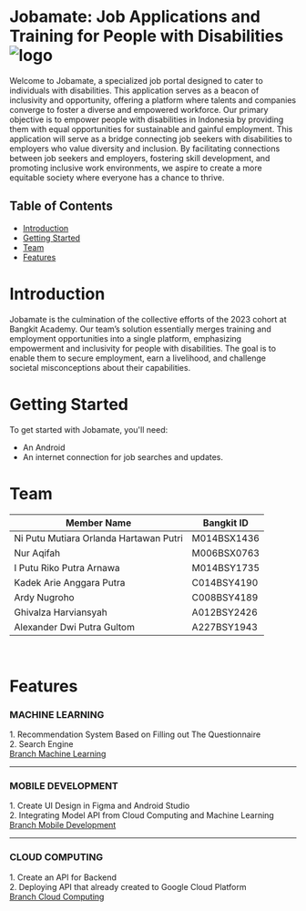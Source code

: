 # Jobamate: Job Applications and Training for People with Disabilities  ![logo](https://github.com/ghivalzahrvnsyah/Jobamate/assets/142316588/4157c35e-8fc0-47de-8443-afc5ac28d50c)


Welcome to Jobamate, a specialized job portal designed to cater to individuals with disabilities. This application serves as a beacon of inclusivity and opportunity, offering a platform where talents and companies converge to foster a diverse and empowered workforce.
Our primary objective is to empower people with disabilities in Indonesia by providing them with equal opportunities for sustainable and gainful employment. This application will serve as a bridge connecting job seekers with disabilities to employers who value diversity and inclusion.
By facilitating connections between job seekers and employers, fostering skill development, and promoting inclusive work environments, we aspire to create a more equitable society where everyone has a chance to thrive.
<br>


## Table of Contents
- [Introduction](#Introductio)
- [Getting Started](#Getting-Started)
- [Team](#Team)
- [Features](#Features)

# Introduction
Jobamate is the culmination of the collective efforts of the 2023 cohort at Bangkit Academy. Our team’s solution essentially merges training and employment opportunities into a single platform, emphasizing empowerment and inclusivity for people with disabilities. The goal is to enable them to secure employment, earn a livelihood, and challenge societal misconceptions about their capabilities.
<br>

# Getting Started
To get started with Jobamate, you'll need:
- An Android
- An internet connection for job searches and updates.

# Team 
| Member Name                             | Bangkit ID    |
| --------------------------------------- | ------------- |
| Ni Putu Mutiara Orlanda Hartawan Putri  | M014BSX1436   |
| Nur Aqifah                              | M006BSX0763   |
| I Putu Riko Putra Arnawa                | M014BSY1735   |
| Kadek Arie Anggara Putra                | C014BSY4190   |
| Ardy Nugroho                            | C008BSY4189   |
| Ghivalza Harviansyah                    | A012BSY2426   |
| Alexander Dwi Putra Gultom              | A227BSY1943   |
<br>

# Features
<h3>MACHINE LEARNING</h3> 
1. Recommendation System Based on Filling out The Questionnaire<br>
2. Search Engine<br>
<a href=https://github.com/ghivalzahrvnsyah/Jobamate/tree/machinelearning>Branch Machine Learning</a>
<br>
<hr>
<h3>MOBILE DEVELOPMENT</h3>
1. Create UI Design in Figma and Android Studio<br>
2. Integrating Model API from Cloud Computing and Machine Learning<br>
<a href=https://github.com/ghivalzahrvnsyah/Jobamate/tree/MobileDevelopment>Branch Mobile Development</a>
<br>
<hr>
<h3>CLOUD COMPUTING</h3>
1. Create an API for Backend<br>
2. Deploying API that already created to Google Cloud Platform<br>
<a href=https://github.com/ghivalzahrvnsyah/Jobamate/tree/cloudcomputing>Branch Cloud Computing</a>
